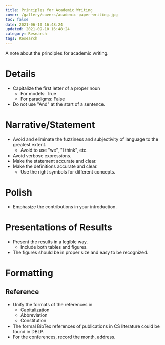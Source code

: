 ```yaml
---
title: Principles for Academic Writing
cover: /gallery/covers/academic-paper-writing.jpg
toc: false
date: 2021-06-10 16:48:24
updated: 2021-09-10 16:48:24
category: Research
tags: Research
---
```

<!-- omit in toc -->

A note about the principles for academic writing. 

<!-- more -->

# Details

- Capitalize the first letter of a proper noun
  - For models: True
  - For paradigms: False
- Do not use "And" at the start of a sentence.

# Narrative/Statement

- Avoid and eliminate the fuzziness and subjectivity of language to the greatest extent.
   -  Avoid to use "we", "I think", etc.
- Avoid verbose expressions.
- Make the statement accurate and clear.
- Make the definitions accurate and clear.
  - Use the right symbols for different concepts.

# Polish

- Emphasize the contributions in your introduction.

# Presentations of Results

- Present the results in a legible way.
  - Include both tables and figures.
- The figures should be in proper size and easy to be recognized.

# Formatting

## Reference

- Unify the formats of the references in
  - Capitalization
  - Abbreviation
  - Constitution
- The formal BibTex references of publications in CS literature could be found in DBLP.
- For the conferences, record the month, address.